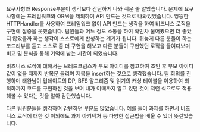 요구사항과 Response부분이 생각보다 간단하게 나와 쉬운 줄 알았습니다. 문제에 요구사항에는 프레임워크와 ORM을 제외하여 API 만드는 것으로 나와있었습니다. 
엉뚱한 HTTPHandler를 사용하여 프레임워크 없이 API 만드는 생각을 하여 비즈니스 로직을 구현에 집중을 못했습니다. 
팀원들과 어느 정도 소통을 하여 확인차 물어봤으면 더 좋았지 않았을까 하는 생각이 스스로에게 반성하는 계기가 됩니다. 
뒤늦게 다른 분들이 하는 코드리뷰를 듣고 스스로 좀 더 구현을 해보고 다른 분들이 구현했던 로직을 들여다보며 비교 및 분석을 통해 기억에 남는 시간이 되었습니다.


비즈니스 로직에 대해서는 브레드크럼스가 부모 아이디를 참고하여 조인 후 부모 아이디 값이 없을 때까지 반복문 돌리며 제목을 insert하는 것으로 생각했습니다.
팀 회의를 진행하며 태완님이 업데이트의 DP, BFS 알고리즘 및 읽기의 캐싱 테이블을 이용하여 최적화까지 코드를 구현하신 것을 보며 
내가 이때까지 알고 있던 것이 저런 식으로도 적용해볼 수 있다는 것을 알아 감탄했습니다. 


다른 팀원분들을 생각하며 감탄하던 부분도 많았습니다. 
예를 들어 과제를 하면서 비즈니스 로직에 대한 것 이외에도 과제 아키텍처 등 다양한 접근법을 배울 수 있어 뜻깊었습니다.
